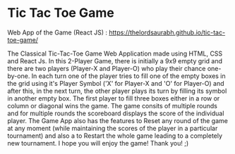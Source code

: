 # Tic Tac Toe Game 

Web App of the Game (React JS) : https://thelordsaurabh.github.io/tic-tac-toe-game/  


The Classical Tic-Tac-Toe Game Web Application made using HTML, CSS and React Js. In this 2-Player Game, there is initially a 9x9 empty grid and there are two players (Player-X and Player-O) who play their chance one-by-one. In each turn one of the player tries to fill one of the empty boxes in the grid using it's Player Symbol ('X' for Player-X and 'O' for Player-O) and after this, in the next turn, the other player plays its turn by filling its symbol in another empty box. The first player to fill three boxes either in a row or column or diagonal wins the game. The game consits of multiple rounds and for multiple rounds the scoreboard displays the score of the individual player. The Game App also has the features to Reset any round of the game at any moment (while maintaining the scores of the player in a particular tournament) and also a to Restart the whole game leading to a completely new tournament. I hope you will enjoy the game! Thank you! ;)

